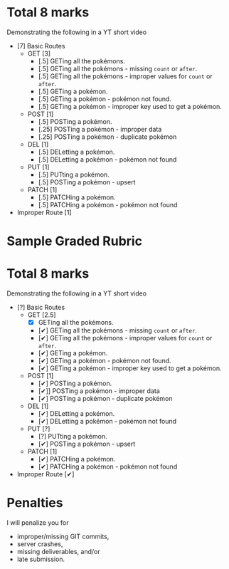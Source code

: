 # Total 8 marks
Demonstrating the following in a YT short video
- [7] Basic Routes  
  - GET [3]
    - [.5] GETing all the pokémons. 
    - [.5] GETing all the pokémons - missing `count` or `after`. 
    - [.5] GETing all the pokémons - improper values for `count` or `after`. 
    - [.5] GETing a pokémon. 
    - [.5] GETing a pokémon - pokémon not found. 
    - [.5] GETing a pokémon - improper key used to get a pokémon.
  - POST [1]
    - [.5] POSTing a pokémon. 
    - [.25] POSTing a pokémon - improper data
    - [.25] POSTing a pokémon - duplicate pokémon  
  - DEL [1]
    - [.5] DELetting a pokémon. 
    - [.5] DELetting a pokémon - pokémon not found
  - PUT [1]
    - [.5] PUTting a pokémon. 
    - [.5] POSTing a pokémon - upsert
  - PATCH [1]
    - [.5] PATCHing a pokémon. 
    - [.5] PATCHing a pokémon - pokémon not found
- Improper Route [1]

# Sample Graded Rubric
# Total 8 marks
Demonstrating the following in a YT short video
- [?] Basic Routes  
  - GET [2.5]
    - [X] GETing all the pokémons. 
    - [✔] GETing all the pokémons - missing `count` or `after`. 
    - [✔] GETing all the pokémons - improper values for `count` or `after`. 
    - [✔] GETing a pokémon. 
    - [✔] GETing a pokémon - pokémon not found. 
    - [✔] GETing a pokémon - improper key used to get a pokémon.
  - POST [1]
    - [✔] POSTing a pokémon. 
    - [✔]] POSTing a pokémon - improper data
    - [✔] POSTing a pokémon - duplicate pokémon  
  - DEL [1]
    - [✔] DELetting a pokémon. 
    - [✔] DELetting a pokémon - pokémon not found
  - PUT [?]
    - [?] PUTting a pokémon. 
    - [✔] POSTing a pokémon - upsert
  - PATCH [1]
    - [✔] PATCHing a pokémon. 
    - [✔] PATCHing a pokémon - pokémon not found
- Improper Route [✔]

# Penalties
I will penalize you for 
- improper/missing GIT commits, 
- server crashes,
- missing deliverables, and/or 
- late submission.

